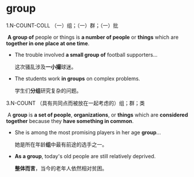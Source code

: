# group

1.N-COUNT-COLL  （一）组；（一）群；（一）批

​	**A group of** people or things is **a number of people** or **things** which are **together in one place at one time**.

- The trouble involved **a small group of** football supporters...

  这次骚乱涉及**一小撮**球迷。

- The students work **in groups** on complex problems.

  学生们**分组**研究复杂的问题。

3.N-COUNT （具有共同点而被放在一起考虑的）组；群；类

​	A **group** is **a set of people**, **organizations**, or **things** which are **considered together** because they **have something in common**.

- She is among the most promising players in her age **group**...

  她是所在年龄**组**中最有前途的选手之一。

- **As a group**, today's old people are still relatively deprived.

  **整体而言**，当今的老年人依然相对贫困。